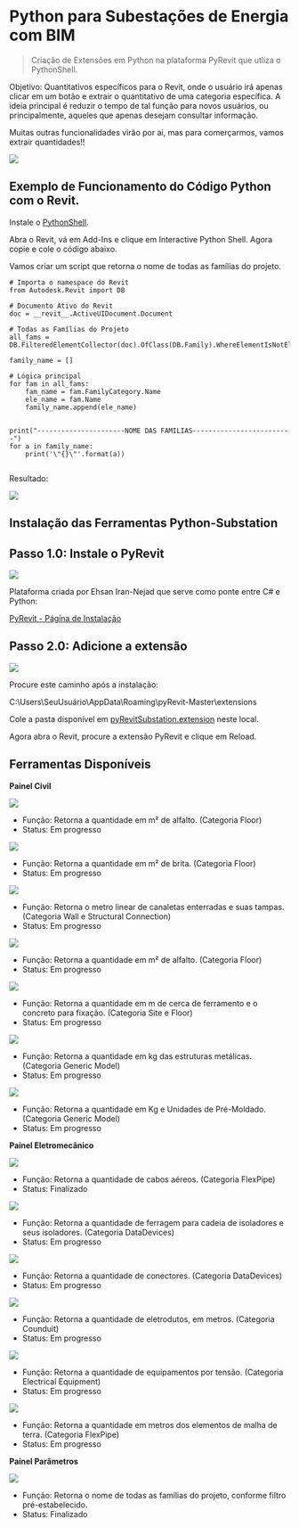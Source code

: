 # Python para Subestações de Energia com BIM 
> Criação de Extensões em Python na plataforma PyRevit que utliza o PythonShell.

Objetivo: Quantitativos específicos para o Revit, onde o usuário irá apenas clicar em um botão e extrair o quantitativo de uma categoria específica. A ideia principal é reduzir o tempo de tal função para novos usuários, ou principalmente, aqueles que apenas desejam consultar informação. 

Muitas outras funcionalidades virão por ai, mas para comerçarmos, vamos extrair quantidades!! 

![](../header.png)

## Exemplo de Funcionamento do Código Python com o Revit. 

Instale o [PythonShell](https://github.com/architecture-building-systems/revitpythonshell). 

Abra o Revit, vá em Add-Ins e clique em Interactive Python Shell. Agora copie e cole o código abaixo. 

Vamos criar um script que retorna o nome de todas as famílias do projeto. 

```
# Importa o namespace do Revit 
from Autodesk.Revit import DB

# Documento Ativo do Revit 
doc = __revit__.ActiveUIDocument.Document

# Todas as Famílias do Projeto
all_fams = DB.FilteredElementCollector(doc).OfClass(DB.Family).WhereElementIsNotElementType().ToElements()

family_name = []

# Lógica principal
for fam in all_fams:
    fam_name = fam.FamilyCategory.Name  
    ele_name = fam.Name
    family_name.append(ele_name)
	

print("----------------------NOME DAS FAMILIAS-------------------------")
for a in family_name:
    print('\"{}\"'.format(a))
    

```

Resultado: 

![](https://github.com/ggiavoni/Python-Substation-/blob/main/1.16.PNG)


## Instalação das Ferramentas Python-Substation

## Passo 1.0: Instale o PyRevit

![](https://github.com/ggiavoni/Python-Substation-/blob/main/1.1.PNG)

Plataforma criada por Ehsan Iran-Nejad que serve como ponte entre C# e Python: 

[PyRevit - Página de Instalação](https://www.notion.so/Install-pyRevit-98ca4359920a42c3af5c12a7c99a196d)

## Passo 2.0: Adicione a extensão 

![](https://github.com/ggiavoni/Python-Substation-/blob/main/1.0.PNG)

Procure este caminho após a instalação: 

C:\Users\SeuUsuário\AppData\Roaming\pyRevit-Master\extensions

Cole a pasta disponível em [pyRevitSubstation.extension](https://github.com/ggiavoni/PythonSubstation-/tree/main/pyRevitSubstation.extension/pyRevitSub.tab) neste local. 

Agora abra o Revit, procure a extensão PyRevit e clique em Reload. 
 
## Ferramentas Disponíveis 

**Painel Civil** 

![](https://github.com/ggiavoni/Python-Substation-/blob/main/Imagens/1.2.PNG)

* Função: Retorna a quantidade em m² de alfalto. (Categoria Floor)
* Status: Em progresso

![](https://github.com/ggiavoni/Python-Substation-/blob/main/Imagens/1.3.PNG)

* Função: Retorna a quantidade em m² de brita. (Categoria Floor)
* Status: Em progresso

![](https://github.com/ggiavoni/Python-Substation-/blob/main/Imagens/1.4.PNG)

* Função: Retorna o metro linear de canaletas enterradas e suas tampas. (Categoria Wall e Structural Connection)
* Status: Em progresso

![](https://github.com/ggiavoni/Python-Substation-/blob/main/Imagens/1.5.PNG)

* Função: Retorna a quantidade em m² de alfalto. (Categoria Floor)
* Status: Em progresso

![](https://github.com/ggiavoni/Python-Substation-/blob/main/Imagens/1.6.PNG)

* Função: Retorna a quantidade em m de cerca de ferramento e o concreto para fixação. (Categoria Site e Floor)
* Status: Em progresso


![](https://github.com/ggiavoni/Python-Substation-/blob/main/Imagens/1.7.PNG)

* Função: Retorna a quantidade em kg das estruturas metálicas. (Categoria Generic Model)
* Status: Em progresso


![](https://github.com/ggiavoni/Python-Substation-/blob/main/Imagens/1.8.PNG)

* Função: Retorna a quantidade em Kg e Unidades de Pré-Moldado. (Categoria Generic Model)
* Status: Em progresso

**Painel Eletromecânico**

![](https://github.com/ggiavoni/Python-Substation-/blob/main/Imagens/1.9.PNG)

* Função: Retorna a quantidade de cabos aéreos. (Categoria FlexPipe)
* Status: Finalizado


![](https://github.com/ggiavoni/Python-Substation-/blob/main/Imagens/1.10.PNG)

* Função: Retorna a quantidade de ferragem para cadeia de isoladores e seus isoladores. (Categoria DataDevices)
* Status: Em progresso

![](https://github.com/ggiavoni/Python-Substation-/blob/main/Imagens/1.11.PNG)

* Função: Retorna a quantidade de conectores. (Categoria DataDevices)
* Status: Em progresso

![](https://github.com/ggiavoni/Python-Substation-/blob/main/Imagens/1.12.PNG)

* Função: Retorna a quantidade de eletrodutos, em metros. (Categoria Counduit)
* Status: Em progresso

![](https://github.com/ggiavoni/Python-Substation-/blob/main/Imagens/1.13.PNG)

* Função: Retorna a quantidade de equipamentos por tensão. (Categoria Electrical Equipment)
* Status: Em progresso

![](https://github.com/ggiavoni/Python-Substation-/blob/main/Imagens/1.14.PNG)

* Função: Retorna a quantidade em metros dos elementos de malha de terra. (Categoria FlexPipe)
* Status: Em progresso

**Painel Parâmetros**

![](https://github.com/ggiavoni/Python-Substation-/blob/main/Imagens/1.15.PNG)

* Função: Retorna o nome de todas as famílias do projeto, conforme filtro pré-estabelecido. 
* Status: Finalizado



